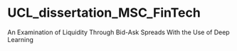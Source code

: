 # UCL_dissertation_MSC_FinTech
An Examination of Liquidity Through Bid-Ask Spreads With the Use of Deep Learning
